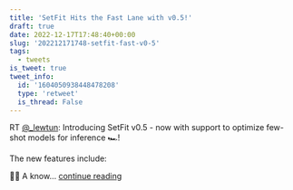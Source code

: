 ```yaml
---
title: 'SetFit Hits the Fast Lane with v0.5!'
draft: true
date: 2022-12-17T17:48:40+00:00
slug: '202212171748-setfit-fast-v0-5'
tags:
  - tweets
is_tweet: true
tweet_info:
  id: '1604050938448478208'
  type: 'retweet'
  is_thread: False
---
```




RT [@_lewtun](https://x.com/_lewtun): Introducing SetFit v0.5 - now with support to optimize few-shot models for inference 🏎!

The new features include:

🧑‍🏫 A know… [continue reading](https://x.com/sytelus/status/1604050938448478208)
